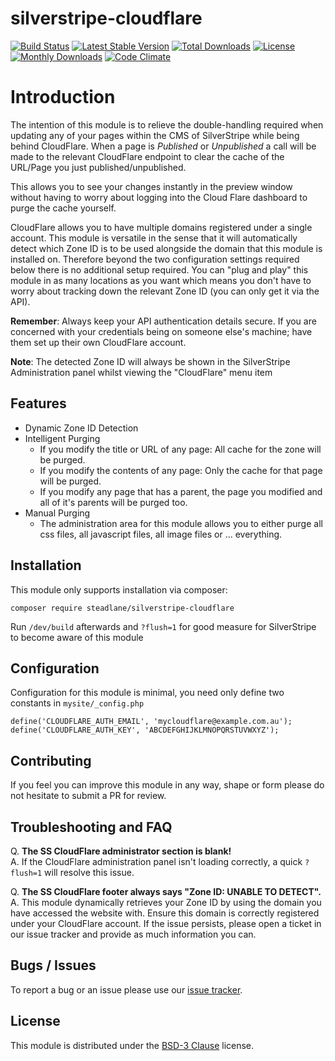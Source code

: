 # silverstripe-cloudflare

[![Build Status](https://travis-ci.org/steadlane/silverstripe-cloudflare.svg?branch=master)](https://travis-ci.org/steadlane/silverstripe-cloudflare) [![Latest Stable Version](https://poser.pugx.org/steadlane/silverstripe-cloudflare/v/stable)](https://packagist.org/packages/steadlane/silverstripe-cloudflare) [![Total Downloads](https://poser.pugx.org/steadlane/silverstripe-cloudflare/downloads)](https://packagist.org/packages/steadlane/silverstripe-cloudflare) [![License](https://poser.pugx.org/steadlane/silverstripe-cloudflare/license)](https://packagist.org/packages/steadlane/silverstripe-cloudflare) [![Monthly Downloads](https://poser.pugx.org/steadlane/silverstripe-cloudflare/d/monthly)](https://packagist.org/packages/steadlane/silverstripe-cloudflare) [![Code Climate](https://codeclimate.com/github/steadlane/silverstripe-cloudflare/badges/gpa.svg)](https://codeclimate.com/github/steadlane/silverstripe-cloudflare)

# Introduction

The intention of this module is to relieve the double-handling required when updating any of your pages within the CMS of SilverStripe while being behind CloudFlare. When a page is _Published_ or _Unpublished_ a call will be made to the relevant CloudFlare endpoint to clear the cache of the URL/Page you just published/unpublished.

This allows you to see your changes instantly in the preview window without having to worry about logging into the Cloud Flare dashboard to purge the cache yourself.

CloudFlare allows you to have multiple domains registered under a single account. This module is versatile in the sense that it will automatically detect which Zone ID is to be used alongside the domain that this module is installed on. Therefore beyond the two configuration settings required below there is no additional setup required. You can "plug and play" this module in as many locations as you want which means you don't have to worry about tracking down the relevant Zone ID (you can only get it via the API).

**Remember**: Always keep your API authentication details secure. If you are concerned with your credentials being on someone else's machine; have them set up their own CloudFlare account.

**Note**: The detected Zone ID will always be shown in the SilverStripe Administration panel whilst viewing the "CloudFlare" menu item

## Features

- Dynamic Zone ID Detection  
- Intelligent Purging
    - If you modify the title or URL of any page: All cache for the zone will be purged.
    - If you modify the contents of any page: Only the cache for that page will be purged.
    - If you modify any page that has a parent, the page you modified and all of it's parents will be purged too.
- Manual Purging
    - The administration area for this module allows you to either purge all css files, all javascript files, all image files or ... everything. 
    
## Installation

This module only supports installation via composer:

```
composer require steadlane/silverstripe-cloudflare
```

Run `/dev/build` afterwards and `?flush=1` for good measure for SilverStripe to become aware of this module

## Configuration

Configuration for this module is minimal, you need only define two constants in `mysite/_config.php`

```
define('CLOUDFLARE_AUTH_EMAIL', 'mycloudflare@example.com.au');
define('CLOUDFLARE_AUTH_KEY', 'ABCDEFGHIJKLMNOPQRSTUVWXYZ');
```

## Contributing

If you feel you can improve this module in any way, shape or form please do not hesitate to submit a PR for review.

## Troubleshooting and FAQ

Q. **The SS CloudFlare administrator section is blank!**  
A. If the CloudFlare administration panel isn't loading correctly, a quick `?flush=1` will resolve this issue.

Q. **The SS CloudFlare footer always says "Zone ID: UNABLE TO DETECT".**  
A. This module dynamically retrieves your Zone ID by using the domain you have accessed the website with. Ensure this domain is correctly registered under your CloudFlare account. If the issue persists, please open a ticket in our issue tracker and provide as much information you can.


## Bugs / Issues

To report a bug or an issue please use our [issue tracker](https://github.com/steadlane/silverstripe-cloudflare/issues).

## License

This module is distributed under the [BSD-3 Clause](https://github.com/steadlane/silverstripe-cloudflare/blob/master/LICENSE) license.
